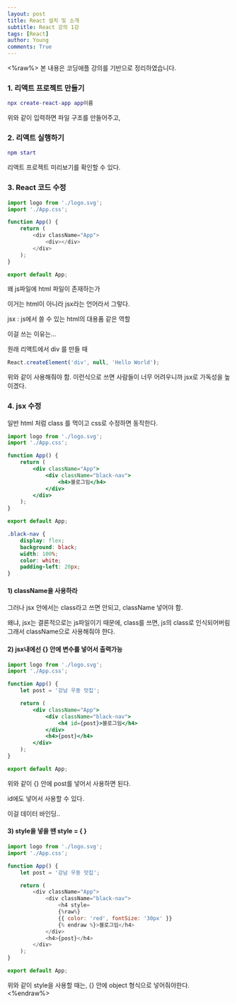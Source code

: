 ```yaml
---
layout: post
title: React 설치 및 소개
subtitle: React 강의 1강
tags: [React]
author: Young
comments: True
---
```


<%raw%>
본 내용은 코딩애플 강의를 기반으로 정리하였습니다.

### 1. 리액트 프로젝트 만들기

```lua
npx create-react-app app이름
```

위와 같이 입력하면 파일 구조를 만들어주고,

### 2. 리액트 실행하기

```lua
npm start
```

리액트 프로젝트 미리보기를 확인할 수 있다.

### 3. React 코드 수정

```js
import logo from './logo.svg';
import './App.css';

function App() {
	return (
		<div className="App">
			<div></div>
		</div>
	);
}

export default App;
```

왜 js파일에 html 파일이 존재하는가

이거는 html이 아니라
jsx라는 언어라서 그렇다.

jsx : js에서 쓸 수 있는 html의 대용품 같은 역할

이걸 쓰는 이유는...

원래 리액트에서 div 를 만들 때

```js
React.createElement('div', null, 'Hello World');
```

위와 같이 사용해줘야 함.
이런식으로 쓰면 사람들이 너무 어려우니까
jsx로 가독성을 높이겠다.

### 4. jsx 수정

일반 html 처럼
class 를 먹이고 css로 수정하면 동작한다.

```jsx
import logo from './logo.svg';
import './App.css';

function App() {
	return (
		<div className="App">
			<div className="black-nav">
				<h4>블로그임</h4>
			</div>
		</div>
	);
}

export default App;
```

```css
.black-nav {
	display: flex;
	background: black;
	width: 100%;
	color: white;
	padding-left: 20px;
}
```

#### 1) className을 사용하라

그러나 jsx 안에서는 class라고 쓰면 안되고, className 넣어야 함.

왜냐, jsx는 결론적으로는 js파일이기 때문에, class를 쓰면, js의 class로 인식되어버림
그래서 className으로 사용해줘야 한다.

#### 2) jsx내에선 {} 안에 변수를 넣어서 출력가능

```jsx
import logo from './logo.svg';
import './App.css';

function App() {
	let post = '강남 우동 맛집';

	return (
		<div className="App">
			<div className="black-nav">
				<h4 id={post}>블로그임</h4>
			</div>
			<h4>{post}</h4>
		</div>
	);
}

export default App;
```

위와 같이 {} 안에 post를 넣어서 사용하면 된다.

id에도 넣어서 사용할 수 있다.

이걸 데이터 바인딩..

#### 3) style을 넣을 땐 style = { }

```js
import logo from './logo.svg';
import './App.css';

function App() {
	let post = '강남 우동 맛집';

	return (
		<div className="App">
			<div className="black-nav">
				<h4 style=
                {%raw%}
                {{ color: 'red', fontSize: '30px' }}
                {% endraw %}>블로그임</h4>
			</div>
			<h4>{post}</h4>
		</div>
	);
}

export default App;
```

위와 같이 style을 사용할 때는, {} 안에
object 형식으로 넣어줘야한다.
<%endraw%>
